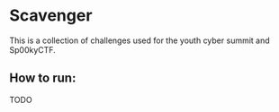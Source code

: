 # Scavenger

This is a collection of challenges used for the youth cyber summit and Sp00kyCTF.

## How to run:
TODO